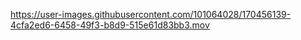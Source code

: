 

https://user-images.githubusercontent.com/101064028/170456139-4cfa2ed6-6458-49f3-b8d9-515e61d83bb3.mov

